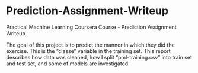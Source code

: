 # Prediction-Assignment-Writeup
Practical Machine Learning Coursera Course - Prediction Assignment Writeup

The goal of this project is to predict the manner in which they did the exercise. This is the “classe” variable in the training set. This report describes how data was cleaned, how I split “pml-training.csv” into train set and test set, and some of models are investigated.
